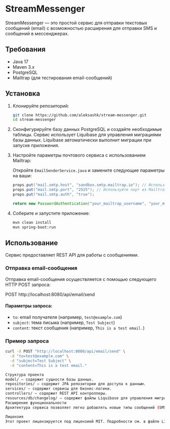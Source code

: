 # StreamMessenger

StreamMessenger — это простой сервис для отправки текстовых сообщений (email) с возможностью расширения для отправки SMS и сообщений в мессенджерах.

## Требования

- Java 17
- Maven 3.x
- PostgreSQL
- Mailtrap (для тестирования email-сообщений)

## Установка

1. Клонируйте репозиторий:

    ```bash
    git clone https://github.com/aleksashk/stream-messenger.git
    cd stream-messenger
    ```

2. Сконфигурируйте базу данных PostgreSQL и создайте необходимые таблицы. Сервис использует Liquibase для управления миграциями базы данных. Liquibase автоматически выполнит миграции при запуске приложения.

3. Настройте параметры почтового сервиса с использованием Mailtrap:

    Откройте `EmailSenderService.java` и замените следующие параметры на ваши:

    ```java
    props.put("mail.smtp.host", "sandbox.smtp.mailtrap.io"); // Используйте хост из Mailtrap
    props.put("mail.smtp.port", "2525"); // Используйте порт из Mailtrap
    props.put("mail.smtp.auth", "true");

    return new PasswordAuthentication("your_mailtrap_username", "your_mailtrap_password");
    ```

4. Соберите и запустите приложение:

    ```bash
    mvn clean install
    mvn spring-boot:run
    ```

## Использование

Сервис предоставляет REST API для работы с сообщениями.

### Отправка email-сообщения

Отправка email-сообщения осуществляется с помощью следующего HTTP POST запроса:

POST http://localhost:8080/api/email/send


#### Параметры запроса:
- `to`: email получателя (например, `test@example.com`)
- `subject`: тема письма (например, `Test Subject`)
- `content`: текст сообщения (например, `This is a test email.`)

### Пример запроса

```bash
curl -X POST "http://localhost:8080/api/email/send" \
  -d "to=test@example.com" \
  -d "subject=Test Subject" \
  -d "content=This is a test email."

Структура проекта
model/ — содержит сущности базы данных.
repositories/ — содержит JPA репозитории для доступа к данным.
services/ — содержит сервисы для бизнес-логики.
controllers/ — содержит REST API контроллеры.
resources/db/changelog/ — содержит файлы Liquibase для управления миграциями базы данных.
Расширение функциональности
Архитектура сервиса позволяет легко добавлять новые типы сообщений (SMS, мессенджеры). Для этого нужно создать новый сервис, реализующий базовый интерфейс для отправки сообщений, и добавить его в текущую реализацию, используя паттерн декоратор.

Лицензия
Этот проект лицензируется под лицензией MIT. Подробности см. в файле LICENSE.
